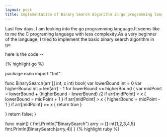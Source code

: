 ```yaml
---
layout: post
title: Implementation of Binary Search Algorithm in go programming language
---
```


Last few days, I am looking into the go programming language.It seems like to me the C programing language with less complexity.As a very beginner of the language, I tried to implement the basic binary search algorithm in go.

here is the code --

{% highlight go %}

package main
import "fmt"

func BinarySearch(arr [] int, x int) bool{
  var lowerBound int = 0
  var higherBound int = len(arr) - 1
  for lowerBound <= higherBound {
    var midPoint = lowerBound + (higherBound - lowerBound) /2
    if arr[midPoint] < x {
      lowerBound = midPoint + 1
    }
    if arr[midPoint] > x {
      higherBound = midPoint - 1
    }
    if arr[midPoint] == x {
      return true
    }

  }
  return false;
}

func main() {
  fmt.Println("BinarySearch")
  arry := [] int{1,2,3,4,5}
  fmt.Println(BinarySearch(arry,4))
}
{% highlight ruby %}